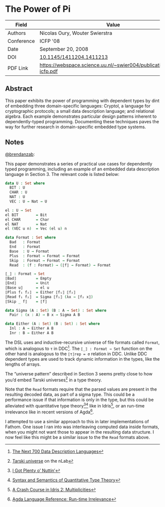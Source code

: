 # The Power of Pi

| Field       | Value |
| ----------- | ----- |
| Authors     | Nicolas Oury, Wouter Swierstra |
| Conference  | ICFP '08 |
| Date        | September 20, 2008 |
| DOI         | [10.1145/1411204.1411213](https://doi.org/10.1145/1411204.1411213) |
| PDF Link    | <https://webspace.science.uu.nl/~swier004/publications/2008-icfp.pdf> |

## Abstract

This paper exhibits the power of programming with dependent
types by dint of embedding three domain-specific languages: Cryptol,
a language for cryptographic protocols; a small data description
language; and relational algebra. Each example demonstrates particular
design patterns inherent to dependently-typed programming.
Documenting these techniques paves the way for further research
in domain-specific embedded type systems.

## Notes

[@brendanzab](https://github.com/brendanzab):

This paper demonstrates a series of practical use cases for dependently typed programming,
including an example of an embedded data description language in Section 3.
The relevant code is listed below:

```agda
data U : Set where
  BIT : U
  CHAR : U
  NAT : U
  VEC : U → Nat → U

el : U → Set
el BIT        = Bit
el CHAR       = Char
el NAT        = Nat
el (VEC u n)  = Vec (el u) n

data Format : Set where
  Bad   : Format
  End   : Format
  Base  : U → Format
  Plus  : Format → Format → Format
  Skip  : Format → Format → Format
  Read  : (f : Format) → (⟦f⟧ → Format) → Format

⟦_⟧ : Format → Set
⟦Bad⟧         = Empty
⟦End⟧         = Unit
⟦Base u⟧      = el u
⟦Plus f₁ f₂⟧  = Either ⟦f₁⟧ ⟦f₂⟧
⟦Read f₁ f₂⟧  = Sigma ⟦f₁⟧ (λx → ⟦f₂ x⟧)
⟦Skip _ f⟧    = ⟦f⟧

data Sigma (A : Set) (B : A → Set) : Set where
  Pair : (x : A) → B x → Sigma A B

data Either (A : Set) (B : Set) : Set where
  Inl : A → Either A B
  Inr : B → Either A B
```

The DSL uses and inductive-recursive universe of file formats called `Format`,
which is analogous to `τ` in DDC[^ddc].
The `⟦_⟧ : Format → Set` function on the other hand is analogous to the `⟦τ⟧rep = σ` relation in DDC.
Unlike DDC dependent types are used to track dynamic information in the types, like the lengths of arrays.

The “universe pattern” described in Section 3 seems pretty close to how you’d embed Tarski universes[^tarski-nlab] in a type theory.

Note that the `Read` formats require that the parsed values are present in the resulting decoded data,
as part of a sigma type.
This could be a performance issue if that information is only in the type,
but this could be alleviated with quantitative type theory[^nuttin][^qtt] like in Idris[^idris-qtt],
or an run-time irrelevance like in recent versions of Agda[^agda-irrel].

I attempted to use a similar approach to this in later implementations of Fathom.
One issue I ran into was interleaving computed data inside formats,
when you might not want those to appear in the resulting data structure.
I now feel like this might be a similar issue to the the `Read` formats above.

[^ddc]: [The Next 700 Data Description Languages](./the-next-700-data-languages.md)
[^nuttin]: [I Got Plenty o’ Nuttin’](https://personal.cis.strath.ac.uk/conor.mcbride/PlentyO-CR.pdf)
[^qtt]: [Syntax and Semantics of Quantitative Type Theory](https://bentnib.org/quantitative-type-theory.pdf)
[^idris-qtt]: [A Crash Course in Idris 2: Multiplicities](https://idris2.readthedocs.io/en/latest/tutorial/multiplicities.html)
[^tarski-nlab]: [Tarski universe](https://ncatlab.org/nlab/show/Tarski+universe) on the nLab
[^agda-irrel]: [Agda Language Reference: Run-time Irrelevance](https://agda.readthedocs.io/en/v2.6.1.1/language/runtime-irrelevance.html)
